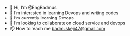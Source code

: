 - 👋 Hi, I’m @EngBadmus
- 👀 I’m interested in learning Devops and writing codes
- 🌱 I’m currently learning Devops
- 💞️ I’m looking to collaborate on cloud service and devops
- 📫 How to reach me badmuskeji47@gmail.com

<!---
EngBadmus/EngBadmus is a ✨ special ✨ repository because its `README.md` (this file) appears on your GitHub profile.
You can click the Preview link to take a look at your changes.
--->
